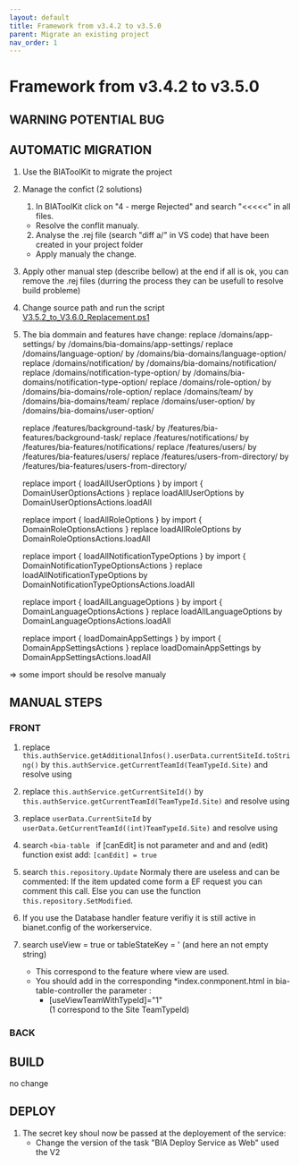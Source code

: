 ```yaml
---
layout: default
title: Framework from v3.4.2 to v3.5.0
parent: Migrate an existing project
nav_order: 1
---
```

# Framework from v3.4.2 to v3.5.0

## WARNING POTENTIAL BUG 

## AUTOMATIC MIGRATION
1. Use the BIAToolKit to migrate the project

2. Manage the confict (2 solutions)
   1. In BIAToolKit click on "4 - merge Rejected" and search "<<<<<" in all files.  
    * Resolve the conflit manualy.
   2. Analyse the .rej file (search "diff a/" in VS code) that have been created in your project folder
     * Apply manualy the change.

3. Apply other manual step (describe bellow) at the end if all is ok, you can remove the .rej files (durring the process they can be usefull to resolve build probleme) 

4. Change source path and run the script [V3.5.2_to_V3.6.0_Replacement.ps1](./Scripts/V3.5.2_to_V3.6.0_Replacement.ps1) 

5. The bia dommain and features have change:
   replace /domains/app-settings/ by /domains/bia-domains/app-settings/
   replace /domains/language-option/ by /domains/bia-domains/language-option/
   replace /domains/notification/ by /domains/bia-domains/notification/
   replace /domains/notification-type-option/ by /domains/bia-domains/notification-type-option/
   replace /domains/role-option/ by /domains/bia-domains/role-option/
   replace /domains/team/ by /domains/bia-domains/team/
   replace /domains/user-option/ by /domains/bia-domains/user-option/

   replace /features/background-task/ by /features/bia-features/background-task/
   replace /features/notifications/ by /features/bia-features/notifications/
   replace /features/users/ by /features/bia-features/users/
   replace /features/users-from-directory/ by /features/bia-features/users-from-directory/

   replace import { loadAllUserOptions } by import { DomainUserOptionsActions }
   replace loadAllUserOptions by DomainUserOptionsActions.loadAll

   replace import { loadAllRoleOptions } by import { DomainRoleOptionsActions }
   replace loadAllRoleOptions by DomainRoleOptionsActions.loadAll

   replace import { loadAllNotificationTypeOptions } by import { DomainNotificationTypeOptionsActions }
   replace loadAllNotificationTypeOptions by DomainNotificationTypeOptionsActions.loadAll

   replace import { loadAllLanguageOptions } by import { DomainLanguageOptionsActions }
   replace loadAllLanguageOptions by DomainLanguageOptionsActions.loadAll

   replace import { loadDomainAppSettings } by import { DomainAppSettingsActions }
   replace loadDomainAppSettings by DomainAppSettingsActions.loadAll

=> some import should be resolve manualy

## MANUAL STEPS
### FRONT
1. replace ```this.authService.getAdditionalInfos().userData.currentSiteId.toString()``` by ```this.authService.getCurrentTeamId(TeamTypeId.Site)```
   and resolve using

2. replace ```this.authService.getCurrentSiteId()``` by ```this.authService.getCurrentTeamId(TeamTypeId.Site)```
   and resolve using
 
3. replace ```userData.CurrentSiteId``` by ```userData.GetCurrentTeamId((int)TeamTypeId.Site)```
   and resolve using
   
4. search ```<bia-table ```
   if [canEdit] is not parameter and and and (edit) function exist add:
   ```[canEdit] = true```

5. search ```this.repository.Update```
   Normaly there are useless and can be commented: If the item updated come form a EF request you can comment this call.
   Else you can use the function ```this.repository.SetModified```.

6. If you use the Database handler feature verifiy it is still active in bianet.config of the workerservice.

7. search useView = true or tableStateKey = ' (and here an not empty string)
   * This correspond to the feature where view are used.
   * You should add in the corresponding *index.conmponent.html in bia-table-controller the parameter :
     * [useViewTeamWithTypeId]="1"   
     (1 correspond to the Site TeamTypeId)

### BACK

## BUILD 
no change

## DEPLOY
1. The secret key shoul now be passed at the deployement of the service:
   * Change the version of the task "BIA Deploy Service as Web" used the V2